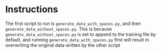 # Instructions

The first script to run is `generate_data_with_spaces.py`, and then `generate_data_without_spaces.py`.
This is because `generate_data_without_spaces.py` is set to append to the training file by default, and running `generate_data_with_spaces.py` first will result in overwriting the original data written by the other script


